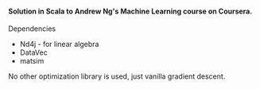 #### Solution in Scala to Andrew Ng's Machine Learning course on Coursera.

Dependencies

- Nd4j - for linear algebra
- DataVec 
- matsim 

No other optimization library is used, just vanilla gradient descent.
